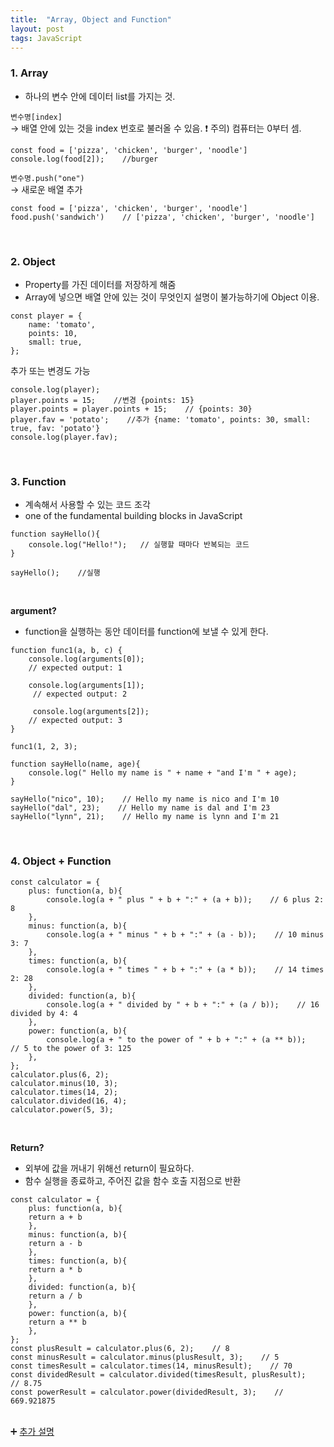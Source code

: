 ```yaml
---
title:  "Array, Object and Function"
layout: post
tags: JavaScript
---
```


### 1. Array
- 하나의 변수 안에 데이터 list를 가지는 것.

`변수명[index]`<br>
→ 배열 안에 있는 것을 index 번호로 불러올 수 있음. ❗️ 주의) 컴퓨터는 0부터 셈.
```
const food = ['pizza', 'chicken', 'burger', 'noodle']
console.log(food[2]);    //burger
```






`변수명.push("one")`<br> 
→ 새로운 배열 추가
```
const food = ['pizza', 'chicken', 'burger', 'noodle']
food.push('sandwich')    // ['pizza', 'chicken', 'burger', 'noodle']
```

<br>

### 2. Object
- Property를 가진 데이터를 저장하게 해줌<br>
- Array에 넣으면 배열 안에 있는 것이 무엇인지 설명이 불가능하기에 Object 이용.<br>

```
const player = {
    name: 'tomato',
    points: 10,
    small: true,
};
```

추가 또는 변경도 가능
```
console.log(player);
player.points = 15;    //변경 {points: 15}
player.points = player.points + 15;    // {points: 30}
player.fav = 'potato';    //추가 {name: 'tomato', points: 30, small: true, fav: 'potato'}
console.log(player.fav);
```

<br>

### 3. Function
- 계속해서 사용할 수 있는 코드 조각
- one of the fundamental building blocks in JavaScript<br>

```
function sayHello(){
	console.log("Hello!");   // 실행할 때마다 반복되는 코드
}

sayHello();    //실행
```
<br>

**argument?**
- function을 실행하는 동안 데이터를 function에 보낼 수 있게 한다.<br>

```
function func1(a, b, c) {
	console.log(arguments[0]);
  	// expected output: 1

  	console.log(arguments[1]);
 	 // expected output: 2

 	 console.log(arguments[2]);
  	// expected output: 3
}

func1(1, 2, 3);
```
```
function sayHello(name, age){
	console.log(" Hello my name is " + name + "and I'm " + age);
}

sayHello("nico", 10);    // Hello my name is nico and I'm 10
sayHello("dal", 23);    // Hello my name is dal and I'm 23
sayHello("lynn", 21);    // Hello my name is lynn and I'm 21
```

<br>

### 4. Object + Function
```
const calculator = {
    plus: function(a, b){
        console.log(a + " plus " + b + ":" + (a + b));    // 6 plus 2: 8
    },
    minus: function(a, b){
        console.log(a + " minus " + b + ":" + (a - b));    // 10 minus 3: 7
    },
    times: function(a, b){
        console.log(a + " times " + b + ":" + (a * b));    // 14 times 2: 28
    },
    divided: function(a, b){
        console.log(a + " divided by " + b + ":" + (a / b));    // 16 divided by 4: 4
    },
    power: function(a, b){
        console.log(a + " to the power of " + b + ":" + (a ** b));    // 5 to the power of 3: 125
    },
};
calculator.plus(6, 2);
calculator.minus(10, 3);
calculator.times(14, 2);
calculator.divided(16, 4);
calculator.power(5, 3);
```
<br>

**Return?** 
- 외부에 값을 꺼내기 위해선 return이 필요하다.
- 함수 실행을 종료하고, 주어진 값을 함수 호출 지점으로 반환

```
const calculator = {
    plus: function(a, b){
	return a + b
    },
    minus: function(a, b){
	return a - b
    },
    times: function(a, b){
	return a * b
    },
    divided: function(a, b){
	return a / b
    },
    power: function(a, b){
	return a ** b
    },
};
const plusResult = calculator.plus(6, 2);    // 8
const minusResult = calculator.minus(plusResult, 3);    // 5
const timesResult = calculator.times(14, minusResult);    // 70 
const dividedResult = calculator.divided(timesResult, plusResult);    // 8.75
const powerResult = calculator.power(dividedResult, 3);    // 669.921875
```

<br>
➕ <a href="https://feb-dain.github.io/basic-javascript-03/"> 추가 설명 </a>
<br>

